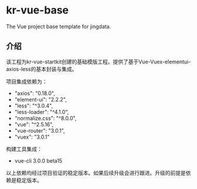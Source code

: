 # kr-vue-base
The Vue project base template for jingdata.

## 介绍
该工程为kr-vue-startkit创建的基础模版工程。提供了基于Vue-Vuex-elementui-axios-less的基本封装与集成。

项目集成依赖为：
- "axios": "0.18.0",
- "element-ui": "2.2.2",
- "less": "^3.0.4",
- "less-loader": "^4.1.0",
- "normalize.css": "^8.0.0",
- "vue": "^2.5.16",
- "vue-router": "3.0.1",
- "vuex": "3.0.1"

构建工具集成：
- vue-cli 3.0.0 beta15

以上依赖均经过项目验证的稳定版本。如果后续升级会进行跟进。升级的前提是依赖是稳定版本。